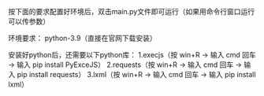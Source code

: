 按下面的要求配置好环境后，双击main.py文件即可运行（如果用命令行窗口运行可以传参数）

环境要求：
python-3.9（直接在官网下载安装）

安装好python后，还需要以下python库：
1.execjs（按 win+R -> 输入 cmd 回车 -> 输入 pip install PyExceJS）
2.requests（按 win+R -> 输入 cmd 回车 -> 输入 pip install requests）
3.lxml（按 win+R -> 输入 cmd 回车 -> 输入 pip install lxml）
